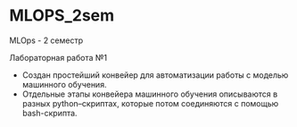 # MLOPS_2sem
MLOps - 2 семестр

Лабораторная работа №1
- Создан простейший конвейер для автоматизации работы с моделью машинного обучения. 
- Отдельные этапы конвейера машинного обучения описываются в разных python–скриптах, которые потом соединяются с помощью bash-скрипта.


